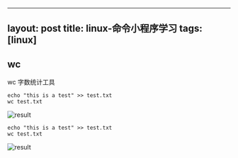 
---
layout: post
title: linux-命令小程序学习 
tags: [linux]
---

## wc

wc 字数统计工具

    echo "this is a test" >> test.txt
    wc test.txt

![result](/img/wc-echo-1.png)

    echo "this is a test" >> test.txt
    wc test.txt

![result](/img/wc-echo-2.png)


